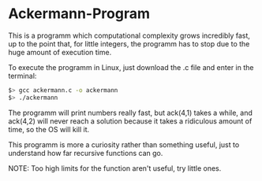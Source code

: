 # Ackermann-Program

This is a programm which computational complexity grows incredibly fast, up to the point that, for little integers, the programm has to stop due to the huge amount of execution time.

To execute the programm in Linux, just download the .c file and enter in the terminal:

``` bash
$> gcc ackermann.c -o ackermann
$> ./ackermann
```

The programm will print numbers really fast, but ack(4,1) takes a while, and ack(4,2) will never reach a solution because it takes a ridiculous amount of time, so the OS will kill it.

This programm is more a curiosity rather than something useful, just to understand how far recursive functions can go.

NOTE: Too high limits for the function aren't useful, try little ones.
